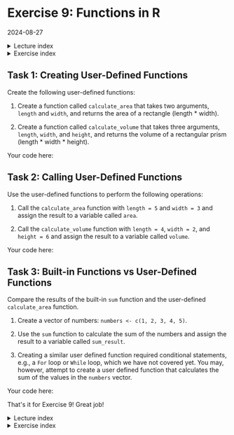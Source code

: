 # Exercise 9: Functions in R
2024-08-27

<!--html_preserve--><details>
  <summary>Lecture index</summary>

- [Lecture 1: Introduction to R](/lectures/lecture_01/lecture_01.md)
- [Lecture 2: Objects, Data Types, and Variables in R](/lectures/lecture_02/lecture_02.md)
- [Lecture 3: Arithmetic Operations in R](/lectures/lecture_03/lecture_03.md)
- [Lecture 4: Comparison and Logical Operators in R](/lectures/lecture_04/lecture_04.md)
- [Lecture 5: Vectors in R](/lectures/lecture_05/lecture_05.md)
- [Lecture 6: List in R](/lectures/lecture_06/lecture_06.md)
- [Lecture 7: Matrices in R](/lectures/lecture_07/lecture_07.md)
- [Lecture 8: Data Frames in R](/lectures/lecture_08/lecture_08.md)
- [Lecture 9: Functions in R](/lectures/lecture_09/lecture_09.md)
- [Lecture 10: Indexing using Logical Vectors in R](/lectures/lecture_10/lecture_10.md)
- [Lecture 11: Factors in R](/lectures/lecture_11/lecture_11.md)
- [Lecture 12: Control Structures in R](/lectures/lecture_12/lecture_12.md)
- [Lecture 13: A real-world example of using R for data analysis](/lectures/lecture_13/lecture_13.md)

</details><!--/html_preserve--><!--html_preserve--><details>
  <summary>Exercise index</summary>

  - [Exercise 1: Introduction to R](/exercises/exercise_01/exercise_01.md)
  - [Exercise 1 Solutions: Introduction to R](/exercises/exercise_01/exercise_01_solutions.md)
  - [Exercise 2: Objects, Data Types, and Variables in R](/exercises/exercise_02/exercise_02.md)
  - [Exercise 2 Solutions: Objects, Data Types, and Variables in R](/exercises/exercise_02/exercise_02_solutions.md)
  - [Exercise 3: Arithmetic Operations in R](/exercises/exercise_03/exercise_03.md)
  - [Exercise 3 Solutions: Arithmetic Operations in R](/exercises/exercise_03/exercise_03_solutions.md)
  - [Exercise 4: Comparison and Logical Operators in R](/exercises/exercise_04/exercise_04.md)
  - [Exercise 4 Solutions: Comparison and Logical Operators in R](/exercises/exercise_04/exercise_04_solutions.md)
  - [Exercise 5: Vectors in R](/exercises/exercise_05/exercise_05.md)
  - [Exercise 5 Solutions: Vectors in R](/exercises/exercise_05/exercise_05_solutions.md)
  - [Exercise 6: List in R](/exercises/exercise_06/exercise_06.md)
  - [Exercise 6 Solutions: List in R](/exercises/exercise_06/exercise_06_solutions.md)
  - [Exercise 7: Matrices in R](/exercises/exercise_07/exercise_07.md)
  - [Exercise 7 Solutions: Matrices in R](/exercises/exercise_07/exercise_07_solutions.md)
  - [Exercise 8: Data Frames in R](/exercises/exercise_08/exercise_08.md)
  - [Exercise 8 Solutions: Data Frames in R](/exercises/exercise_08/exercise_08_solutions.md)
  - [Exercise 9: Functions in R](/exercises/exercise_09/exercise_09.md)
  - [Exercise 9 Solutions: Functions in R](/exercises/exercise_09/exercise_09_solutions.md)
  - [Exercise 10: Indexing using Logical Vectors in R](/exercises/exercise_10/exercise_10.md)
  - [Exercise 10 Solutions: Indexing using Logical Vectors in R](/exercises/exercise_10/exercise_10_solutions.md)
  - [Exercise 11: Factors in R](/exercises/exercise_11/exercise_11.md)
  - [Exercise 11 Solutions: Factors in R](/exercises/exercise_11/exercise_11_solutions.md)
  - [Exercise 12: Control Structures in R](/exercises/exercise_12/exercise_12.md)
  - [Exercise 12 Solutions: Control Structures in R](/exercises/exercise_12/exercise_12_solutions.md)
  - [Exercise 13: A real-world example of using R for data analysis](/exercises/exercise_13/exercise_13.md)
  - [Exercise 13 Solutions: A real-world example of using R for data
  analysis](/exercises/exercise_13/exercise_13_solutions.md)

</details><!--/html_preserve-->



## Task 1: Creating User-Defined Functions

Create the following user-defined functions:

1. Create a function called `calculate_area` that takes two arguments,
   `length` and `width`, and returns the area of a rectangle (length *
   width).

2. Create a function called `calculate_volume` that takes three arguments,
   `length`, `width`, and `height`, and returns the volume of a rectangular
   prism (length * width * height).

Your code here:
## Task 2: Calling User-Defined Functions

Use the user-defined functions to perform the following operations:

1. Call the `calculate_area` function with `length = 5` and `width = 3` and
   assign the result to a variable called `area`.

2. Call the `calculate_volume` function with `length = 4`, `width = 2`, and
   `height = 6` and assign the result to a variable called `volume`.

Your code here:
## Task 3: Built-in Functions vs User-Defined Functions

Compare the results of the built-in `sum` function and the user-defined
`calculate_area` function.

1. Create a vector of numbers: `numbers <- c(1, 2, 3, 4, 5)`.

2. Use the `sum` function to calculate the sum of the numbers and assign the
   result to a variable called `sum_result`.

3. Creating a similar user defined function required conditional statements,
   e.g., a `For` loop or `While` loop, which we have not covered yet. You
   may, however, attempt to create a user defined function that calculates
   the sum of the values in the `numbers` vector.

Your code here:

That's it for Exercise 9! Great job!


<!--html_preserve--><details>
  <summary>Lecture index</summary>

- [Lecture 1: Introduction to R](/lectures/lecture_01/lecture_01.md)
- [Lecture 2: Objects, Data Types, and Variables in R](/lectures/lecture_02/lecture_02.md)
- [Lecture 3: Arithmetic Operations in R](/lectures/lecture_03/lecture_03.md)
- [Lecture 4: Comparison and Logical Operators in R](/lectures/lecture_04/lecture_04.md)
- [Lecture 5: Vectors in R](/lectures/lecture_05/lecture_05.md)
- [Lecture 6: List in R](/lectures/lecture_06/lecture_06.md)
- [Lecture 7: Matrices in R](/lectures/lecture_07/lecture_07.md)
- [Lecture 8: Data Frames in R](/lectures/lecture_08/lecture_08.md)
- [Lecture 9: Functions in R](/lectures/lecture_09/lecture_09.md)
- [Lecture 10: Indexing using Logical Vectors in R](/lectures/lecture_10/lecture_10.md)
- [Lecture 11: Factors in R](/lectures/lecture_11/lecture_11.md)
- [Lecture 12: Control Structures in R](/lectures/lecture_12/lecture_12.md)
- [Lecture 13: A real-world example of using R for data analysis](/lectures/lecture_13/lecture_13.md)

</details><!--/html_preserve--><!--html_preserve--><details>
  <summary>Exercise index</summary>

  - [Exercise 1: Introduction to R](/exercises/exercise_01/exercise_01.md)
  - [Exercise 1 Solutions: Introduction to R](/exercises/exercise_01/exercise_01_solutions.md)
  - [Exercise 2: Objects, Data Types, and Variables in R](/exercises/exercise_02/exercise_02.md)
  - [Exercise 2 Solutions: Objects, Data Types, and Variables in R](/exercises/exercise_02/exercise_02_solutions.md)
  - [Exercise 3: Arithmetic Operations in R](/exercises/exercise_03/exercise_03.md)
  - [Exercise 3 Solutions: Arithmetic Operations in R](/exercises/exercise_03/exercise_03_solutions.md)
  - [Exercise 4: Comparison and Logical Operators in R](/exercises/exercise_04/exercise_04.md)
  - [Exercise 4 Solutions: Comparison and Logical Operators in R](/exercises/exercise_04/exercise_04_solutions.md)
  - [Exercise 5: Vectors in R](/exercises/exercise_05/exercise_05.md)
  - [Exercise 5 Solutions: Vectors in R](/exercises/exercise_05/exercise_05_solutions.md)
  - [Exercise 6: List in R](/exercises/exercise_06/exercise_06.md)
  - [Exercise 6 Solutions: List in R](/exercises/exercise_06/exercise_06_solutions.md)
  - [Exercise 7: Matrices in R](/exercises/exercise_07/exercise_07.md)
  - [Exercise 7 Solutions: Matrices in R](/exercises/exercise_07/exercise_07_solutions.md)
  - [Exercise 8: Data Frames in R](/exercises/exercise_08/exercise_08.md)
  - [Exercise 8 Solutions: Data Frames in R](/exercises/exercise_08/exercise_08_solutions.md)
  - [Exercise 9: Functions in R](/exercises/exercise_09/exercise_09.md)
  - [Exercise 9 Solutions: Functions in R](/exercises/exercise_09/exercise_09_solutions.md)
  - [Exercise 10: Indexing using Logical Vectors in R](/exercises/exercise_10/exercise_10.md)
  - [Exercise 10 Solutions: Indexing using Logical Vectors in R](/exercises/exercise_10/exercise_10_solutions.md)
  - [Exercise 11: Factors in R](/exercises/exercise_11/exercise_11.md)
  - [Exercise 11 Solutions: Factors in R](/exercises/exercise_11/exercise_11_solutions.md)
  - [Exercise 12: Control Structures in R](/exercises/exercise_12/exercise_12.md)
  - [Exercise 12 Solutions: Control Structures in R](/exercises/exercise_12/exercise_12_solutions.md)
  - [Exercise 13: A real-world example of using R for data analysis](/exercises/exercise_13/exercise_13.md)
  - [Exercise 13 Solutions: A real-world example of using R for data
  analysis](/exercises/exercise_13/exercise_13_solutions.md)

</details><!--/html_preserve-->


